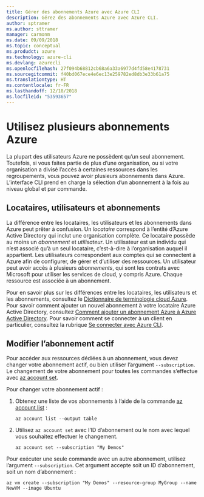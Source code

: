 ```yaml
---
title: Gérer des abonnements Azure avec Azure CLI
description: Gérez des abonnements Azure avec Azure CLI.
author: sptramer
ms.author: sttramer
manager: carmonm
ms.date: 09/09/2018
ms.topic: conceptual
ms.produdct: azure
ms.technology: azure-cli
ms.devlang: azurecli
ms.openlocfilehash: 27f094b68812cb68a6a33a6977d4fd58e4178731
ms.sourcegitcommit: f40bd067ece4e6ec13e259782ed8db3e33b61a75
ms.translationtype: HT
ms.contentlocale: fr-FR
ms.lasthandoff: 12/18/2018
ms.locfileid: "53593657"
---
```

# <a name="use-multiple-azure-subscriptions"></a>Utilisez plusieurs abonnements Azure

La plupart des utilisateurs Azure ne possèdent qu’un seul abonnement. Toutefois, si vous faites partie de plus d’une organisation, ou si votre organisation a divisé l’accès à certaines ressources dans les regroupements, vous pouvez avoir plusieurs abonnements dans Azure. L’interface CLI prend en charge la sélection d’un abonnement à la fois au niveau global et par commande.

## <a name="tenants-users-and-subscriptions"></a>Locataires, utilisateurs et abonnements

La différence entre les locataires, les utilisateurs et les abonnements dans Azure peut prêter à confusion. Un _locataire_ correspond à l’entité d’Azure Active Directory qui inclut une organisation complète. Ce locataire possède au moins un _abonnement_ et _utilisateur_. Un utilisateur est un individu qui n’est associé qu’à un seul locataire, c’est-à-dire à l’organisation auquel il appartient. Les utilisateurs correspondent aux comptes qui se connectent à Azure afin de configurer, de gérer et d’utiliser des ressources.
Un utilisateur peut avoir accès à plusieurs _abonnements_, qui sont les contrats avec Microsoft pour utiliser les services de cloud, y compris Azure. Chaque ressource est associée à un abonnement.

Pour en savoir plus sur les différences entre les locataires, les utilisateurs et les abonnements, consultez le [Dictionnaire de terminologie cloud Azure](/azure/azure-glossary-cloud-terminology).  Pour savoir comment ajouter un nouvel abonnement à votre locataire Azure Active Directory, consultez [Comment ajouter un abonnement Azure à Azure Active Directory](/azure/active-directory/active-directory-how-subscriptions-associated-directory).
Pour savoir comment se connecter à un client en particulier, consultez la rubrique [Se connecter avec Azure CLI](/cli/azure/authenticate-azure-cli).

## <a name="change-the-active-subscription"></a>Modifier l’abonnement actif 

Pour accéder aux ressources dédiées à un abonnement, vous devez changer votre abonnement actif, ou bien utiliser l’argument `--subscription`. Le changement de votre abonnement pour toutes les commandes s’effectue avec [az account set](/cli/azure/account#az-account-set).

Pour changer votre abonnement actif :

1. Obtenez une liste de vos abonnements à l’aide de la commande [az account list](/cli/azure/account#az-account-list) :

    ```azurecli-interactive
    az account list --output table
    ```
2. Utilisez `az account set` avec l’ID d’abonnement ou le nom avec lequel vous souhaitez effectuer le changement.

    ```azurecli-interactive
    az account set --subscription "My Demos"
    ```

Pour exécuter une seule commande avec un autre abonnement, utilisez l’argument `--subscription`. Cet argument accepte soit un ID d’abonnement, soit un nom d’abonnement :

```azurecli-interactive
az vm create --subscription "My Demos" --resource-group MyGroup --name NewVM --image Ubuntu
```
